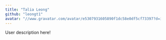 ```yaml
---
title: "Talia Leong"
github: "leongt1"
avatar: "//www.gravatar.com/avatar/e5307931605890f1dc58e0df5cf73397?d=identicon"
---
```


User description here!
